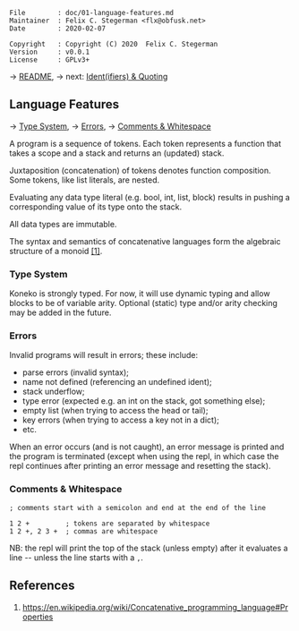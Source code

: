 <!-- {{{1 -->

    File        : doc/01-language-features.md
    Maintainer  : Felix C. Stegerman <flx@obfusk.net>
    Date        : 2020-02-07

    Copyright   : Copyright (C) 2020  Felix C. Stegerman
    Version     : v0.0.1
    License     : GPLv3+

<!-- }}}1 -->

→ [README](../README.md),
→ next: [Ident(ifiers) & Quoting](02-identifiers-and-quoting.md)

## Language Features

→ [Type System](#type-system),
→ [Errors](#errors),
→ [Comments & Whitespace](#comments--whitespace)

A program is a sequence of tokens.  Each token represents a function
that takes a scope and a stack and returns an (updated) stack.

Juxtaposition (concatenation) of tokens denotes function composition.
Some tokens, like list literals, are nested.

Evaluating any data type literal (e.g. bool, int, list, block) results
in pushing a corresponding value of its type onto the stack.

All data types are immutable.

The syntax and semantics of concatenative languages form the algebraic
structure of a monoid [[1]](#references).

### Type System

Koneko is strongly typed.  For now, it will use dynamic typing and
allow blocks to be of variable arity.  Optional (static) type and/or
arity checking may be added in the future.

### Errors

Invalid programs will result in errors; these include:

* parse errors (invalid syntax);
* name not defined (referencing an undefined ident);
* stack underflow;
* type error (expected e.g. an int on the stack, got something else);
* empty list (when trying to access the head or tail);
* key errors (when trying to access a key not in a dict);
* etc.

When an error occurs (and is not caught), an error message is printed
and the program is terminated (except when using the repl, in which
case the repl continues after printing an error message and resetting
the stack).

### Comments & Whitespace

```
; comments start with a semicolon and end at the end of the line

1 2 +         ; tokens are separated by whitespace
1 2 +, 2 3 +  ; commas are whitespace
```

NB: the repl will print the top of the stack (unless empty) after it
evaluates a line -- unless the line starts with a `,`.

## References

1. https://en.wikipedia.org/wiki/Concatenative_programming_language#Properties

<!-- vim: set tw=70 sw=2 sts=2 et fdm=marker : -->
